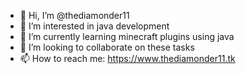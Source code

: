 - 👋 Hi, I’m @thediamonder11
- 👀 I’m interested in java development
- 🌱 I’m currently learning minecraft plugins using java
- 💞️ I’m looking to collaborate on these tasks
- 📫 How to reach me: https://www.thediamonder11.tk


